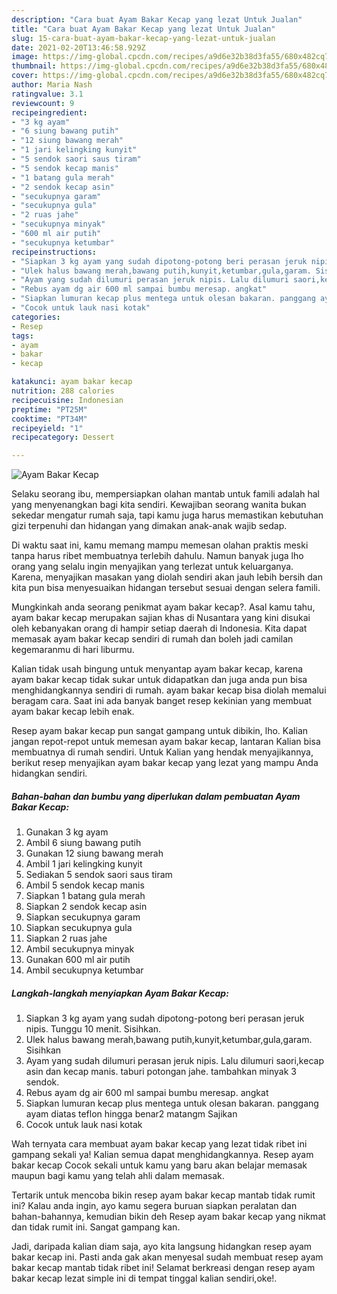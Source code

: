 ```yaml
---
description: "Cara buat Ayam Bakar Kecap yang lezat Untuk Jualan"
title: "Cara buat Ayam Bakar Kecap yang lezat Untuk Jualan"
slug: 15-cara-buat-ayam-bakar-kecap-yang-lezat-untuk-jualan
date: 2021-02-20T13:46:58.929Z
image: https://img-global.cpcdn.com/recipes/a9d6e32b38d3fa55/680x482cq70/ayam-bakar-kecap-foto-resep-utama.jpg
thumbnail: https://img-global.cpcdn.com/recipes/a9d6e32b38d3fa55/680x482cq70/ayam-bakar-kecap-foto-resep-utama.jpg
cover: https://img-global.cpcdn.com/recipes/a9d6e32b38d3fa55/680x482cq70/ayam-bakar-kecap-foto-resep-utama.jpg
author: Maria Nash
ratingvalue: 3.1
reviewcount: 9
recipeingredient:
- "3 kg ayam"
- "6 siung bawang putih"
- "12 siung bawang merah"
- "1 jari kelingking kunyit"
- "5 sendok saori saus tiram"
- "5 sendok kecap manis"
- "1 batang gula merah"
- "2 sendok kecap asin"
- "secukupnya garam"
- "secukupnya gula"
- "2 ruas jahe"
- "secukupnya minyak"
- "600 ml air putih"
- "secukupnya ketumbar"
recipeinstructions:
- "Siapkan 3 kg ayam yang sudah dipotong-potong beri perasan jeruk nipis. Tunggu 10 menit. Sisihkan."
- "Ulek halus bawang merah,bawang putih,kunyit,ketumbar,gula,garam. Sisihkan"
- "Ayam yang sudah dilumuri perasan jeruk nipis. Lalu dilumuri saori,kecap asin dan kecap manis. taburi potongan jahe. tambahkan minyak 3 sendok."
- "Rebus ayam dg air 600 ml sampai bumbu meresap. angkat"
- "Siapkan lumuran kecap plus mentega untuk olesan bakaran. panggang ayam diatas teflon hingga benar2 matangm Sajikan"
- "Cocok untuk lauk nasi kotak"
categories:
- Resep
tags:
- ayam
- bakar
- kecap

katakunci: ayam bakar kecap 
nutrition: 288 calories
recipecuisine: Indonesian
preptime: "PT25M"
cooktime: "PT34M"
recipeyield: "1"
recipecategory: Dessert

---
```



![Ayam Bakar Kecap](https://img-global.cpcdn.com/recipes/a9d6e32b38d3fa55/680x482cq70/ayam-bakar-kecap-foto-resep-utama.jpg)

Selaku seorang ibu, mempersiapkan olahan mantab untuk famili adalah hal yang menyenangkan bagi kita sendiri. Kewajiban seorang  wanita bukan sekedar mengatur rumah saja, tapi kamu juga harus memastikan kebutuhan gizi terpenuhi dan hidangan yang dimakan anak-anak wajib sedap.

Di waktu  saat ini, kamu memang mampu memesan olahan praktis meski tanpa harus ribet membuatnya terlebih dahulu. Namun banyak juga lho orang yang selalu ingin menyajikan yang terlezat untuk keluarganya. Karena, menyajikan masakan yang diolah sendiri akan jauh lebih bersih dan kita pun bisa menyesuaikan hidangan tersebut sesuai dengan selera famili. 



Mungkinkah anda seorang penikmat ayam bakar kecap?. Asal kamu tahu, ayam bakar kecap merupakan sajian khas di Nusantara yang kini disukai oleh kebanyakan orang di hampir setiap daerah di Indonesia. Kita dapat memasak ayam bakar kecap sendiri di rumah dan boleh jadi camilan kegemaranmu di hari liburmu.

Kalian tidak usah bingung untuk menyantap ayam bakar kecap, karena ayam bakar kecap tidak sukar untuk didapatkan dan juga anda pun bisa menghidangkannya sendiri di rumah. ayam bakar kecap bisa diolah memalui beragam cara. Saat ini ada banyak banget resep kekinian yang membuat ayam bakar kecap lebih enak.

Resep ayam bakar kecap pun sangat gampang untuk dibikin, lho. Kalian jangan repot-repot untuk memesan ayam bakar kecap, lantaran Kalian bisa membuatnya di rumah sendiri. Untuk Kalian yang hendak menyajikannya, berikut resep menyajikan ayam bakar kecap yang lezat yang mampu Anda hidangkan sendiri.

<!--inarticleads1-->

##### Bahan-bahan dan bumbu yang diperlukan dalam pembuatan Ayam Bakar Kecap:

1. Gunakan 3 kg ayam
1. Ambil 6 siung bawang putih
1. Gunakan 12 siung bawang merah
1. Ambil 1 jari kelingking kunyit
1. Sediakan 5 sendok saori saus tiram
1. Ambil 5 sendok kecap manis
1. Siapkan 1 batang gula merah
1. Siapkan 2 sendok kecap asin
1. Siapkan secukupnya garam
1. Siapkan secukupnya gula
1. Siapkan 2 ruas jahe
1. Ambil secukupnya minyak
1. Gunakan 600 ml air putih
1. Ambil secukupnya ketumbar




<!--inarticleads2-->

##### Langkah-langkah menyiapkan Ayam Bakar Kecap:

1. Siapkan 3 kg ayam yang sudah dipotong-potong beri perasan jeruk nipis. Tunggu 10 menit. Sisihkan.
1. Ulek halus bawang merah,bawang putih,kunyit,ketumbar,gula,garam. Sisihkan
1. Ayam yang sudah dilumuri perasan jeruk nipis. Lalu dilumuri saori,kecap asin dan kecap manis. taburi potongan jahe. tambahkan minyak 3 sendok.
1. Rebus ayam dg air 600 ml sampai bumbu meresap. angkat
1. Siapkan lumuran kecap plus mentega untuk olesan bakaran. panggang ayam diatas teflon hingga benar2 matangm Sajikan
1. Cocok untuk lauk nasi kotak




Wah ternyata cara membuat ayam bakar kecap yang lezat tidak ribet ini gampang sekali ya! Kalian semua dapat menghidangkannya. Resep ayam bakar kecap Cocok sekali untuk kamu yang baru akan belajar memasak maupun bagi kamu yang telah ahli dalam memasak.

Tertarik untuk mencoba bikin resep ayam bakar kecap mantab tidak rumit ini? Kalau anda ingin, ayo kamu segera buruan siapkan peralatan dan bahan-bahannya, kemudian bikin deh Resep ayam bakar kecap yang nikmat dan tidak rumit ini. Sangat gampang kan. 

Jadi, daripada kalian diam saja, ayo kita langsung hidangkan resep ayam bakar kecap ini. Pasti anda gak akan menyesal sudah membuat resep ayam bakar kecap mantab tidak ribet ini! Selamat berkreasi dengan resep ayam bakar kecap lezat simple ini di tempat tinggal kalian sendiri,oke!.

